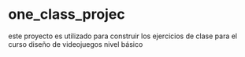 # one_class_projec
este proyecto es utilizado para construir los ejercicios de clase para el curso diseño de videojuegos nivel básico
